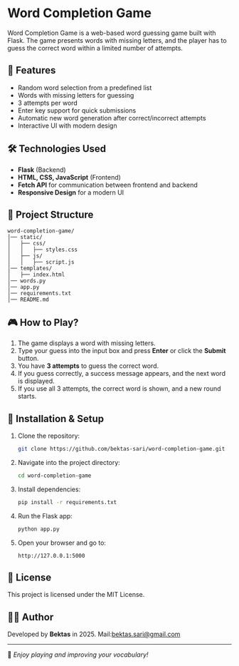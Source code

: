 # Word Completion Game

Word Completion Game is a web-based word guessing game built with Flask. The game presents words with missing letters, and the player has to guess the correct word within a limited number of attempts.

## 🚀 Features
- Random word selection from a predefined list
- Words with missing letters for guessing
- 3 attempts per word
- Enter key support for quick submissions
- Automatic new word generation after correct/incorrect attempts
- Interactive UI with modern design

## 🛠️ Technologies Used
- **Flask** (Backend)
- **HTML, CSS, JavaScript** (Frontend)
- **Fetch API** for communication between frontend and backend
- **Responsive Design** for a modern UI

## 📂 Project Structure
```
word-completion-game/
│── static/
│   ├── css/
│   │   ├── styles.css
│   ├── js/
│   │   ├── script.js
│── templates/
│   ├── index.html
│── words.py
│── app.py
│── requirements.txt
│── README.md
```

## 🎮 How to Play?
1. The game displays a word with missing letters.
2. Type your guess into the input box and press **Enter** or click the **Submit** button.
3. You have **3 attempts** to guess the correct word.
4. If you guess correctly, a success message appears, and the next word is displayed.
5. If you use all 3 attempts, the correct word is shown, and a new round starts.

## 🔧 Installation & Setup
1. Clone the repository:
   ```bash
   git clone https://github.com/bektas-sari/word-completion-game.git
   ```
2. Navigate into the project directory:
   ```bash
   cd word-completion-game
   ```
3. Install dependencies:
   ```bash
   pip install -r requirements.txt
   ```
4. Run the Flask app:
   ```bash
   python app.py
   ```
5. Open your browser and go to:
   ```
   http://127.0.0.1:5000
   ```

## 📜 License
This project is licensed under the MIT License.

## 👨‍💻 Author
Developed by **Bektas** in 2025.
Mail:bektas.sari@gmail.com

---
🎯 *Enjoy playing and improving your vocabulary!*

